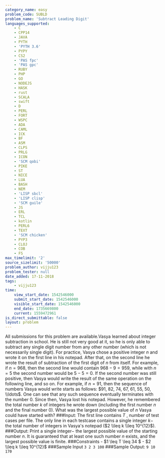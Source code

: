 ```yaml
---
category_name: easy
problem_code: SUBLD
problem_name: 'Subtract Leading Digit'
languages_supported:
    - C
    - CPP14
    - JAVA
    - PYTH
    - 'PYTH 3.6'
    - PYPY
    - CS2
    - 'PAS fpc'
    - 'PAS gpc'
    - RUBY
    - PHP
    - GO
    - NODEJS
    - HASK
    - rust
    - SCALA
    - swift
    - D
    - PERL
    - FORT
    - WSPC
    - ADA
    - CAML
    - ICK
    - BF
    - ASM
    - CLPS
    - PRLG
    - ICON
    - 'SCM qobi'
    - PIKE
    - ST
    - NICE
    - LUA
    - BASH
    - NEM
    - 'LISP sbcl'
    - 'LISP clisp'
    - 'SCM guile'
    - JS
    - ERL
    - TCL
    - kotlin
    - PERL6
    - TEXT
    - 'SCM chicken'
    - PYP3
    - CLOJ
    - COB
    - FS
max_timelimit: '2'
source_sizelimit: '50000'
problem_author: vijju123
problem_tester: null
date_added: 17-11-2018
tags:
    - vijju123
time:
    view_start_date: 1542546000
    submit_start_date: 1542546000
    visible_start_date: 1542546000
    end_date: 1735669800
    current: 1559472961
is_direct_submittable: false
layout: problem
---
```

All submissions for this problem are available.Vasya learned about integer subtraction in school. He is still not very good at it, so he is only able to subtract any single digit number from any other number (which is not necessarily single digit). For practice, Vasya chose a positive integer $n$ and wrote it on the first line in his notepad. After that, on the second line he wrote the result of subtraction of the first digit of $n$ from itself. For example, if $n = 968$, then the second line would contain $968 - 9 = 959$, while with $n = 5$ the second number would be $5 - 5 = 0$. If the second number was still positive, then Vasya would write the result of the same operation on the following line, and so on. For example, if $n = 91$, then the sequence of numbers Vasya would write starts as follows: $91, 82, 74, 67, 61, 55, 50, \\ldots$. One can see that any such sequence eventually terminates with the number $0$. Since then, Vasya lost his notepad. However, he remembered the total number $k$ of integers he wrote down (including the first number $n$ and the final number $0$). What was the largest possible value of $n$ Vasya could have started with? ###Input: The first line contains $T$ , number of test cases per file. The only line in each testcase contains a single integer $k-$ the total number of integers in Vasya's notepad ($2 \\leq k \\leq 10^{12}$). ###Output: Print a single integer$-$ the largest possible value of the starting number $n$. It is guaranteed that at least one such number $n$ exists, and the largest possible value is finite. ###Constraints - $1 \\leq T \\leq 34 $ - $2 \\leq k \\leq 10^{12}$ ###Sample Input ``` 3 2 3 100 ``` ###Sample Output: ``` 9 10 170 ```
